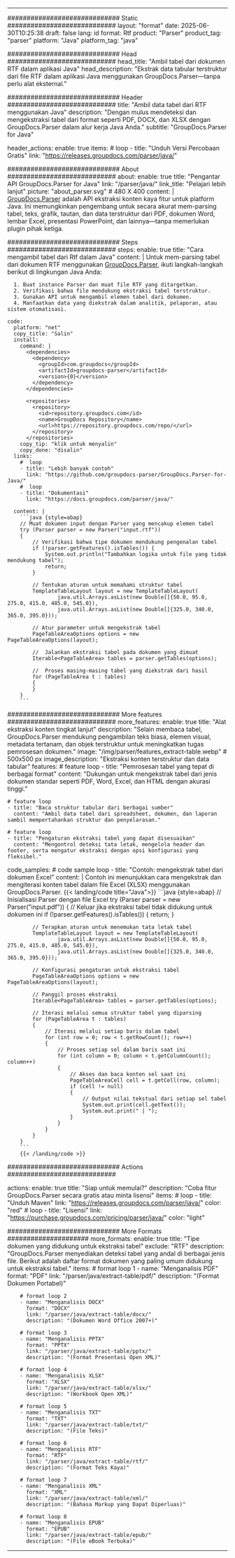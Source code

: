 


---
############################# Static ############################
layout: "format"
date:  2025-06-30T10:25:38
draft: false
lang: id
format: Rtf
product: "Parser"
product_tag: "parser"
platform: "Java"
platform_tag: "java"

############################# Head ############################
head_title: "Ambil tabel dari dokumen RTF dalam aplikasi Java"
head_description: "Ekstrak data tabular terstruktur dari file RTF dalam aplikasi Java menggunakan GroupDocs.Parser—tanpa perlu alat eksternal."

############################# Header ############################
title: "Ambil data tabel dari RTF menggunakan Java" 
description: "Dengan mulus mendeteksi dan mengekstraksi tabel dari format seperti PDF, DOCX, dan XLSX dengan GroupDocs.Parser dalam alur kerja Java Anda."
subtitle: "GroupDocs.Parser for Java" 

header_actions:
  enable: true
  items:
    #  loop
    - title: "Unduh Versi Percobaan Gratis"
      link: "https://releases.groupdocs.com/parser/java/"
      
############################# About ############################
about:
    enable: true
    title: "Pengantar API GroupDocs.Parser for Java"
    link: "/parser/java/"
    link_title: "Pelajari lebih lanjut"
    picture: "about_parser.svg" # 480 X 400
    content: |
       [GroupDocs.Parser](/parser/java/) adalah API ekstraksi konten kaya fitur untuk platform Java. Ini memungkinkan pengembang untuk secara akurat mem-parsing tabel, teks, grafik, tautan, dan data terstruktur dari PDF, dokumen Word, lembar Excel, presentasi PowerPoint, dan lainnya—tanpa memerlukan plugin pihak ketiga.

############################# Steps ############################
steps:
    enable: true
    title: "Cara mengambil tabel dari Rtf dalam Java"
    content: |
      Untuk mem-parsing tabel dari dokumen RTF menggunakan [GroupDocs.Parser](/parser/java/), ikuti langkah-langkah berikut di lingkungan Java Anda:
      
      1. Buat instance Parser dan muat file RTF yang ditargetkan.
      2. Verifikasi bahwa file mendukung ekstraksi tabel terstruktur.
      3. Gunakan API untuk mengambil elemen tabel dari dokumen.
      4. Manfaatkan data yang diekstrak dalam analitik, pelaporan, atau sistem otomatisasi.
   
    code:
      platform: "net"
      copy_title: "Salin"
      install:
        command: |
          <dependencies>
            <dependency>
              <groupId>com.groupdocs</groupId>
              <artifactId>groupdocs-parser</artifactId>
              <version>{0}</version>
            </dependency>
          </dependencies>

          <repositories>
            <repository>
              <id>repository.groupdocs.com</id>
              <name>GroupDocs Repository</name>
              <url>https://repository.groupdocs.com/repo/</url>
            </repository>
          </repositories>
        copy_tip: "klik untuk menyalin"
        copy_done: "disalin"
      links:
        #  loop
        - title: "Lebih banyak contoh"
          link: "https://github.com/groupdocs-parser/GroupDocs.Parser-for-Java/"
        #  loop
        - title: "Dokumentasi"
          link: "https://docs.groupdocs.com/parser/java/"
          
      content: |
        ```java {style=abap}
        // Muat dokumen input dengan Parser yang mencakup elemen tabel
        try (Parser parser = new Parser("input.rtf"))
        {
            // Verifikasi bahwa tipe dokumen mendukung pengenalan tabel
            if (!parser.getFeatures().isTables()) {
                System.out.println("Tambahkan logika untuk file yang tidak mendukung tabel");
                return;
            }

            // Tentukan aturan untuk memahami struktur tabel
            TemplateTableLayout layout = new TemplateTableLayout(
                    java.util.Arrays.asList(new Double[]{50.0, 95.0, 275.0, 415.0, 485.0, 545.0}),
                    java.util.Arrays.asList(new Double[]{325.0, 340.0, 365.0, 395.0}));

            // Atur parameter untuk mengekstrak tabel
            PageTableAreaOptions options = new PageTableAreaOptions(layout);

            //  Jalankan ekstraksi tabel pada dokumen yang dimuat
            Iterable<PageTableArea> tables = parser.getTables(options);

            //  Proses masing-masing tabel yang diekstrak dari hasil
            for (PageTableArea t : tables) 
            {
            }
        }
        ```            

############################# More features ############################
more_features:
  enable: true
  title: "Alat ekstraksi konten tingkat lanjut"
  description: "Selain membaca tabel, GroupDocs.Parser mendukung pengambilan teks biasa, elemen visual, metadata tertanam, dan objek terstruktur untuk meningkatkan tugas pemrosesan dokumen."
  image: "/img/parser/features_extract-table.webp" # 500x500 px
  image_description: "Ekstraksi konten terstruktur dan data tabular"
  features:
    # feature loop
    - title: "Pemrosesan tabel yang tepat di berbagai format"
      content: "Dukungan untuk mengekstrak tabel dari jenis dokumen standar seperti PDF, Word, Excel, dan HTML dengan akurasi tinggi."

    # feature loop
    - title: "Baca struktur tabular dari berbagai sumber"
      content: "Ambil data tabel dari spreadsheet, dokumen, dan laporan sambil mempertahankan struktur dan penyelarasan."

    # feature loop
    - title: "Pengaturan ekstraksi tabel yang dapat disesuaikan"
      content: "Mengontrol deteksi tata letak, mengelola header dan footer, serta mengatur ekstraksi dengan opsi konfigurasi yang fleksibel."
      
  code_samples:
    # code sample loop
    - title: "Contoh: mengekstrak tabel dari dokumen Excel"
      content: |
        Contoh ini menunjukkan cara mengekstrak dan mengiterasi konten tabel dalam file Excel (XLSX) menggunakan GroupDocs.Parser.
        {{< landing/code title="Java">}}
        ```java {style=abap}
        //  Inisialisasi Parser dengan file Excel
        try (Parser parser = new Parser("input.pdf"))
        {
            // Keluar jika ekstraksi tabel tidak didukung untuk dokumen ini
            if (!parser.getFeatures().isTables())
            {
                return;
            }

            // Terapkan aturan untuk menemukan tata letak tabel
            TemplateTableLayout layout = new TemplateTableLayout(
                    java.util.Arrays.asList(new Double[]{50.0, 95.0, 275.0, 415.0, 485.0, 545.0}),
                    java.util.Arrays.asList(new Double[]{325.0, 340.0, 365.0, 395.0}));

            // Konfigurasi pengaturan untuk ekstraksi tabel
            PageTableAreaOptions options = new PageTableAreaOptions(layout);

            // Panggil proses ekstraksi
            Iterable<PageTableArea> tables = parser.getTables(options);

            // Iterasi melalui semua struktur tabel yang diparsing
            for (PageTableArea t : tables)
            {
                // Iterasi melalui setiap baris dalam tabel
                for (int row = 0; row < t.getRowCount(); row++)
                {
                    // Proses setiap sel dalam baris saat ini
                    for (int column = 0; column < t.getColumnCount(); column++) 
                    {
                        // Akses dan baca konten sel saat ini
                        PageTableAreaCell cell = t.getCell(row, column);
                        if (cell != null)
                        {
                            // Output nilai tekstual dari setiap sel tabel
                            System.out.print(cell.getText());
                            System.out.print(" | ");
                        }
                    }
                }
            }
        }
        ```
        {{< /landing/code >}}


############################# Actions ############################

actions:
  enable: true
  title: "Siap untuk memulai?"
  description: "Coba fitur GroupDocs.Parser secara gratis atau minta lisensi"
  items:
    #  loop
    - title: "Unduh Maven"
      link: "https://releases.groupdocs.com/parser/java/"
      color: "red"
        #  loop
    - title: "Lisensi"
      link: "https://purchase.groupdocs.com/pricing/parser/java/"
      color: "light"


############################# More Formats #####################
more_formats:
    enable: true
    title: "Tipe dokumen yang didukung untuk ekstraksi tabel"
    exclude: "RTF"
    description: "GroupDocs.Parser menyediakan deteksi tabel yang andal di berbagai jenis file. Berikut adalah daftar format dokumen yang paling umum didukung untuk ekstraksi tabel."
    items: 
        # format loop 1
        - name: "Menganalisis PDF"
          format: "PDF"
          link: "/parser/java/extract-table/pdf/"
          description: "(Format Dokumen Portabel)"
          
        # format loop 2
        - name: "Menganalisis DOCX"
          format: "DOCX"
          link: "/parser/java/extract-table/docx/"
          description: "(Dokumen Word Office 2007+)"
          
        # format loop 3
        - name: "Menganalisis PPTX"
          format: "PPTX"
          link: "/parser/java/extract-table/pptx/"
          description: "(Format Presentasi Open XML)"
          
        # format loop 4
        - name: "Menganalisis XLSX"
          format: "XLSX"
          link: "/parser/java/extract-table/xlsx/"
          description: "(Workbook Open XML)"
          
        # format loop 5
        - name: "Menganalisis TXT"
          format: "TXT"
          link: "/parser/java/extract-table/txt/"
          description: "(File Teks)"
          
        # format loop 6
        - name: "Menganalisis RTF"
          format: "RTF"
          link: "/parser/java/extract-table/rtf/"
          description: "(Format Teks Kaya)"
          
        # format loop 7
        - name: "Menganalisis XML"
          format: "XML"
          link: "/parser/java/extract-table/xml/"
          description: "(Bahasa Markup yang Dapat Diperluas)"
          
        # format loop 8
        - name: "Menganalisis EPUB"
          format: "EPUB"
          link: "/parser/java/extract-table/epub/"
          description: "(File eBook Terbuka)"
         
          

---